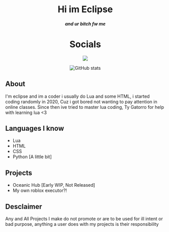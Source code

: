 <div align="center">

# Hi im Eclipse
##### and ur bitch fw me

# Socials
<img src="https://discord.c99.nl/widget/theme-4/1027088799060209755.png"></img>

![GitHub stats](https://github-readme-stats.vercel.app/api?username=urbitchfwme&show_icons=true&theme=radical)

</div>

## About
I'm eclipse and im a coder i usually do Lua and some HTML, i started coding randomly in 2020, Cuz i got bored not wanting to pay attention in online classes. Since then ive tried to master lua coding, Ty Gatorro for help with learning lua <3

## Languages I know
* Lua
* HTML
* CSS
* Python [A little bit]

## Projects
* Oceanic Hub [Early WIP, Not Released]
* My own roblox executor?!

## Desclaimer
Any and All Projects I make do not promote or are to be used for ill intent or bad purpose, anything a user does with my projects is their responsibility
